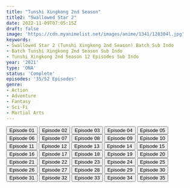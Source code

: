 ```yaml
---
title: "Tunshi Xingkong 2nd Season"
title2: "Swallowed Star 2"
date: 2022-11-09T07:05:15Z
draft: false
image: 'https://cdn.myanimelist.net/images/anime/1341/120304l.jpg'
keywords:
- Swallowed Star 2 (Tunshi Xingkong 2nd Season) Batch Sub Indo
- Batch Tunshi Xingkong 2nd Season Sub Indo
- Tunshi Xingkong 2nd Season 12 Episodes Sub Indo
year: '2021'
type: 'ONA'
status: 'Complete'
episodes: '35/52 Episodes'
genre:
- Action
- Adventure
- Fantasy
- Sci-Fi
- Martial Arts
---
```


<div class="d-g gg-5 gtc-r ai-c">
<button onclick="window.open('?kur=KISAMA TATAKAO/SWLST_S2/1/MP4/Kuramanime-SWLST_S2-01-480p-Anichin','_blank')">Episode 01</button>
<button onclick="window.open('?kur=KISAMA TATAKAO/SWLST_S2/2/MP4/Kuramanime-SWLST_S2-02-480p-Anichin','_blank')">Episode 02</button>
<button onclick="window.open('?kur=KISAMA TATAKAO/SWLST_S2/3/MP4/Kuramanime-SWLST_S2-03-480p-Anichin','_blank')">Episode 03</button>
<button onclick="window.open('?kur=KISAMA TATAKAO/SWLST_S2/4/MP4/Kuramanime-SWLST_S2-04-480p-Anichin','_blank')">Episode 04</button>
<button onclick="window.open('?kur=KISAMA TATAKAO/SWLST_S2/5/MP4/Kuramanime-SWLST_S2-05-480p-Anichin','_blank')">Episode 05</button>
<button onclick="window.open('?kur=KISAMA TATAKAO/SWLST_S2/6/MP4/Kuramanime-SWLST_S2-06-480p-Anichin','_blank')">Episode 06</button>
<button onclick="window.open('?kur=KISAMA TATAKAO/SWLST_S2/7/MP4/Kuramanime-SWLST_S2-07-480p-Anichin','_blank')">Episode 07</button>
<button onclick="window.open('?kur=KISAMA TATAKAO/SWLST_S2/8/MP4/Kuramanime-SWLST_S2-08-480p-Anichin','_blank')">Episode 08</button>
<button onclick="window.open('?kur=KISAMA TATAKAO/SWLST_S2/9/MP4/Kuramanime-SWLST_S2-09-480p-Anichin','_blank')">Episode 09</button>
<button onclick="window.open('?kur=KISAMA TATAKAO/SWLST_S2/10/MP4/Kuramanime-SWLST_S2-10-480p-Anichin','_blank')">Episode 10</button>
<button onclick="window.open('?kur=KISAMA TATAKAO/SWLST_S2/11/MP4/Kuramanime-SWLST_S2-11-480p-Anichin','_blank')">Episode 11</button>
<button onclick="window.open('?kur=KISAMA TATAKAO/SWLST_S2/12/MP4/Kuramanime-SWLST_S2-12-480p-Anichin','_blank')">Episode 12</button>
<button onclick="window.open('?kur=KISAMA TATAKAO/SWLST_S2/13/MP4/Kuramanime-SWLST_S2-13-480p-Anichin','_blank')">Episode 13</button>
<button onclick="window.open('?kur=KISAMA TATAKAO/SWLST_S2/14/MP4/Kuramanime-SWLST_S2-14-480p-Anichin','_blank')">Episode 14</button>
<button onclick="window.open('?kur=KISAMA TATAKAO/SWLST_S2/15/MP4/Kuramanime-SWLST_S2-15-480p-Anichin','_blank')">Episode 15</button>
<button onclick="window.open('?kur=KISAMA TATAKAO/SWLST_S2/16/MP4/Kuramanime-SWLST_S2-16-480p-Anichin','_blank')">Episode 16</button>
<button onclick="window.open('?kur=KISAMA TATAKAO/SWLST_S2/17/MP4/Kuramanime-SWLST_S2-17-480p-Anichin','_blank')">Episode 17</button>
<button onclick="window.open('?kur=KISAMA TATAKAO/SWLST_S2/18/MP4/Kuramanime-SWLST_S2-18-480p-Anichin','_blank')">Episode 18</button>
<button onclick="window.open('?kur=KISAMA TATAKAO/SWLST_S2/19/MP4/Kuramanime-SWLST_S2-19-480p-Anichin','_blank')">Episode 19</button>
<button onclick="window.open('?kur=KISAMA TATAKAO/SWLST_S2/20/MP4/Kuramanime-SWLST_S2-20-480p-Anichin','_blank')">Episode 20</button>
<button onclick="window.open('?kur=KISAMA TATAKAO/SWLST_S2/21/MP4/Kuramanime-SWLST_S2-21-480p-Anichin','_blank')">Episode 21</button>
<button onclick="window.open('?kur=KISAMA TATAKAO/SWLST_S2/22/MP4/Kuramanime-SWLST_S2-22-480p-Anichin','_blank')">Episode 22</button>
<button onclick="window.open('?kur=KISAMA TATAKAO/SWLST_S2/23/MP4/Kuramanime-SWLST_S2-23-480p-Anichin','_blank')">Episode 23</button>
<button onclick="window.open('?kur=KISAMA TATAKAO/SWLST_S2/24/MP4/Kuramanime-SWLST_S2-24-480p-Anichin','_blank')">Episode 24</button>
<button onclick="window.open('?kur=KISAMA TATAKAO/SWLST_S2/25/MP4/Kuramanime-SWLST_S2-25-480p-Anichin','_blank')">Episode 25</button>
<button onclick="window.open('?kur=KISAMA TATAKAO/SWLST_S2/26/MP4/Kuramanime-SWLST_S2-26-480p-Anichin','_blank')">Episode 26</button>
<button onclick="window.open('?kur=KISAMA TATAKAO/SWLST_S2/27/MP4/Kuramanime-SWLST_S2-27-480p-Anichin','_blank')">Episode 27</button>
<button onclick="window.open('?kur=KISAMA TATAKAO/SWLST_S2/28/MP4/Kuramanime-SWLST_S2-28-480p-Anichin','_blank')">Episode 28</button>
<button onclick="window.open('?kur=KISAMA TATAKAO/SWLST_S2/29/MP4/Kuramanime-SWLST_S2-29-480p-Anichin','_blank')">Episode 29</button>
<button onclick="window.open('?kur=KISAMA TATAKAO/SWLST_S2/30/MP4/Kuramanime-SWLST_S2-30-480p-Anichin','_blank')">Episode 30</button>
<button onclick="window.open('?arc=QjHFiALufp_20221012/31/MP4/Kuramanime-SWLST_S2-31-480p-Anichin','_blank')">Episode 31</button>
<button onclick="window.open('?arc=TuMjJLpEnI_20221019/32/MP4/Kuramanime-SWLST_S2-32-480p-Anichin','_blank')">Episode 32</button>
<button onclick="window.open('?arc=L1jkvmzDVp_20221026/33/MP4/Kuramanime-SWLST_S2-33-480p-Anichin','_blank')">Episode 33</button>
<button onclick="window.open('?arc=mByMGTu1Cc_20221102/34/MP4/Kuramanime-SWLST_S2-34-480p-Anichin','_blank')">Episode 34</button>
<button onclick="window.open('?arc=XkgURUz7WX_20221109/35/MP4/Kuramanime-SWLST_S2-35-480p-Anichin','_blank')">Episode 35</button>
</div>